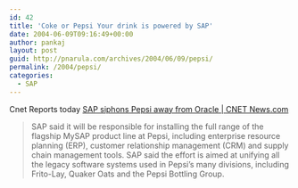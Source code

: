 ```yaml
---
id: 42
title: 'Coke or Pepsi Your drink is powered by SAP'
date: 2004-06-09T09:16:49+00:00
author: pankaj
layout: post
guid: http://pnarula.com/archives/2004/06/09/pepsi/
permalink: /2004/pepsi/
categories:
  - SAP
---
```

Cnet Reports today <a href="http://news.com.com/SAP siphons Pepsi away from Oracle/2100-1012_3-5229309.html?part=rss&#038;tag=feed&#038;subj=news" onclick="_gaq.push(['_trackEvent', 'outbound-article', 'http://news.com.com/SAP siphons Pepsi away from Oracle/2100-1012_3-5229309.html?part=rss&#038;tag=feed&#038;subj=news', 'SAP siphons Pepsi away from Oracle | CNET News.com']);" >SAP siphons Pepsi away from Oracle | CNET News.com</a>

> <div>
>   <p>
>     SAP said it will be responsible for installing the full range of the flagship MySAP product line at Pepsi, including enterprise resource planning (ERP), customer relationship management (CRM) and supply chain management tools. SAP said the effort is aimed at unifying all the legacy software systems used in Pepsi&#8217;s many divisions, including Frito-Lay, Quaker Oats and the Pepsi Bottling Group.
>   </p>
> </div>